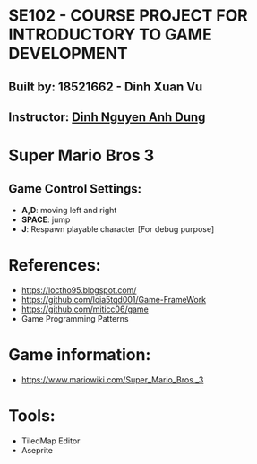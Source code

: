 # SE102 - COURSE PROJECT FOR INTRODUCTORY TO GAME DEVELOPMENT 

## Built by: 18521662 - Dinh Xuan Vu
## Instructor: [Dinh Nguyen Anh Dung](https://github.com/dungdna2000)  

# Super Mario Bros 3 
## Game Control Settings: 
* **A,D**: moving left and right 
* **SPACE**: jump 
* **J**: Respawn playable character [For debug purpose]

# References: 
- https://loctho95.blogspot.com/ 
- https://github.com/loia5tqd001/Game-FrameWork 
- https://github.com/miticc06/game
- Game Programming Patterns

# Game information: 
- https://www.mariowiki.com/Super_Mario_Bros._3

# Tools: 
- TiledMap Editor 
- Aseprite 
